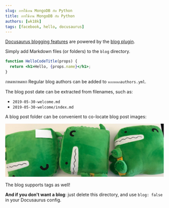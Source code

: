 ```yaml
---
slug: การใช้งาน MongoDB กับ Python
title: การใช้งาน MongoDB กับ Python
authors: [wk18k]
tags: [facebook, hello, docusaurus]
---
```


[Docusaurus blogging features](https://docusaurus.io/docs/blog) are powered by the [blog plugin](https://docusaurus.io/docs/api/plugins/@docusaurus/plugin-content-blog).

Simply add Markdown files (or folders) to the `blog` directory.

```jsx title="/src/components/HelloCodeTitle.js"
function HelloCodeTitle(props) {
  return <h1>Hello, {props.name}</h1>;
}
```

กหดหกหดหก
Regular blog authors can be added to `หกกหหกauthors.yml`.

The blog post date can be extracted from filenames, such as:

- `2019-05-30-welcome.md`
- `2019-05-30-welcome/index.md`

A blog post folder can be convenient to co-locate blog post images:

![Docusaurus Plushie](./docusaurus-plushie-banner.jpeg)

The blog supports tags as well!

**And if you don't want a blog**: just delete this directory, and use `blog: false` in your Docusaurus config.
